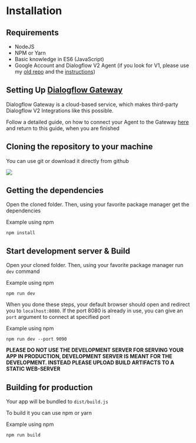# Installation

## Requirements

- NodeJS
- NPM or Yarn
- Basic knowledge in ES6 (JavaScript)
- Google Account and Dialogflow V2 Agent (if you look for V1, please use my [old repo](https://github.com/mishushakov/dialogflow-web) and the [instructions](https://github.com/mishushakov/dialogflow-web/blob/21ffc7017f1a4d51eabb1122c5aae119a7d73587/README.md))

## Setting Up [Dialogflow Gateway](https://dialogflow.cloud.ushakov.co)

Dialogflow Gateway is a cloud-based service, which makes third-party Dialogflow V2 Integrations like this possible.

Follow a detailed guide, on how to connect your Agent to the Gateway [here](https://github.com/mishushakov/dialogflow-gateway-docs/blob/master/guide.md) and return to this guide, when you are finished

## Cloning the repository to your machine

You can use git or download it directly from github

![](https://imgur.com/bpHE9K6.png)

## Getting the dependencies

Open the cloned folder. Then, using your favorite package manager get the dependencies

Example using npm

`npm install`


## Start development server & Build

Open your cloned folder. Then, using your favorite package manager run `dev` command

Example using npm

`npm run dev`


When you done these steps, your default browser should open and redirect you to `localhost:8080`. If the port 8080 is already in use, you can give an `port` argument to connect at specified port

Example using npm

`npm run dev --port 9090`


**PLEASE DO NOT USE THE DEVELOPMENT SERVER FOR SERVING YOUR APP IN PRODUCTION, DEVELOPMENT SERVER IS MEANT FOR THE DEVELOPMENT. INSTEAD PLEASE UPLOAD BUILD ARTIFACTS TO A STATIC WEB-SERVER**

## Building for production

Your app will be bundled to `dist/build.js`

To build it you can use npm or yarn

Example using npm

`npm run build`
